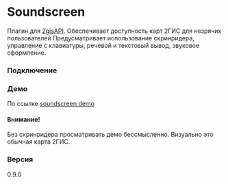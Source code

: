 # Soundscreen

Плагин для [2gisAPI].
Обеспечивает доступность карт 2ГИС для незрячих пользователей
Предусматривает использование скринридера, управление с клавиатуры,
речевой  и текстовый вывод, звуковое оформление.

### Подключение

<script type="text/javascript" src="https://maps.api.2gis.ru/2.0/loader.js"></script>
<script>
DG.then(function () {
	DG.plugin('https://loginoff-vg.github.io/soundscreen-dg/dist/DGSoundScreen.css');
	return DG.plugin('https://loginoff-vg.github.io/soundscreen-dg/dist/DGSoundscreen.js');
})
.then(function () {
	map = new DG.Map('map', {
		center: [54.980206086231,82.898068362003],
		zoom: 16,
		soundscreen: {
			debug: true,
			audio: {
				sourceFile: 'DGSoundscreenAudioLibrary.json'
			}
		}
	});
});
</script>

### Демо
По ссылке [soundscreen demo]
#### Внимание!
Без скринридера просматривать демо бессмысленно. Визуально это обычная карта 2ГИС.
### Версия
0.9.0

[2gisAPI]:http://api.2gis.ru/
[soundscreen demo]:https://loginoff-vg.github.io/soundscreen-dg/demo/
